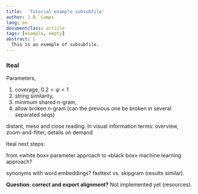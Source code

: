 ```yaml
---
title:  'Tutorial example subsubfile'
author: J.B. Camps
lang: en
documentclass: article
tags: [example, empty]
abstract: |
  This is an exemple of subsubfile.
---
```


### Iteal


Parameters,

1. coverage, $0.2 < \psi \lt 1$
2. string similarity,
3. minimum shared n-gram,
4. allow broken n-gram (can the previous one be broken in several separated seqs)

distant, meso and close reading.
In visual information terms: overview, zoom-and-filter, details on demand


Iteal next steps:

from «white box» parameter approach to «black box» machine learning approach?

synonyms with word embeddings? fasttext vs. skipgram (results similar).

**Question: correct and export alignment?** Not implemented yet (resources).



